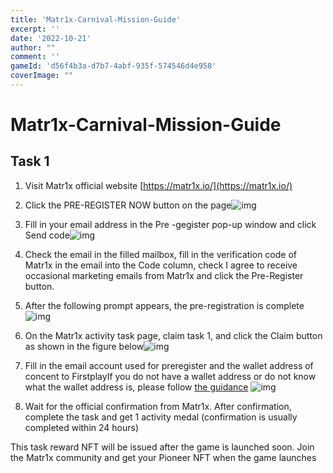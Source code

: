 ```yaml
---
title: 'Matr1x-Carnival-Mission-Guide'
excerpt: ''
date: '2022-10-21'
author: "" 
comment: ''
gameId: 'd56f4b3a-d7b7-4abf-935f-574546d4e958'
coverImage: ""
---
```


# Matr1x-Carnival-Mission-Guide

## Task 1

1. Visit Matr1x official website [https://matr1x.io/](https://matr1x.io/)

2. Click the PRE-REGISTER NOW button on the page![img](https://lh5.googleusercontent.com/XNBZ9RRPdEPOxKsXz3aYPtXcDOKB45QoyjtJxxfWcuagQmzoQ9ro3iHYDtL3oJ6xoVKRCwOhykv4Mt8OfRd9IIcBdx-UjLmZqmiWL7pWuUrbKlvhPy643-vYUod9CRRtrvs-wIjsAn5qzzJvL30prjRF8XGI1TFiLBo4TzkRk6dZ5V6QaIoJAtTT64C9iw)

3. Fill in your email address in the Pre -gegister pop-up window and click Send code![img](https://lh5.googleusercontent.com/m20BZoOqA8LkJgGrytTc_bm1dhwHaYCJe79hEob-IiyirEhKdB6fXd6hhVy6e7gTYNEvRZ-PE_YSNlF4AgWa1zpxyCypksNd1mQ5RVitA9spfsEwVPgNDtUWpaVbEXUtMJEVe1P_UK5olmLUDicFqd5eRKkDgYBpGoV72rHY-2-7xSRzPyNzRVKVLeUweA)

4. Check the email in the filled mailbox, fill in the verification code of Matr1x in the email into the Code column, check I agree to receive occasional marketing emails from Matr1x and click the Pre-Register button.

5. After the following prompt appears, the pre-registration is complete![img](https://lh6.googleusercontent.com/XGaXtVbJ4ZaPuiGvekZq_BqK2AsZRdTOeWjACZTzbh0y4fn05ht-rIUa2Zhj8jr9ht9_x-Ah4w-QsWf-H6oeELDXRqH8jmrKmKxdmpIjQVuGN4RuBLbgFjwpBV2r5_N4cxZIbwVABPRBNJV5HGYrdhs5EG5Rw95GE_afudfHIzB3YjY-OtYIzeU2YQMPSQ)

6. On the Matr1x activity task page, claim task 1, and click the Claim button as shown in the figure below![img](https://lh4.googleusercontent.com/62rOTbjpZJxyI4FTqq8TBsZuJQDdAQ89QEIYY6qNTGRswGOFfP6_g6yRbH0L6Yek__OJLNbjT4jvI9UNPqqxxCQPs77SnufBaMPD9BUmRdP8BD2fx3cScCxZH22tQag9B1iws4QztQEqo3IgA6JlRoFLIFuzvUnvyGxrx_8WA_c4VdfHo33YnCfyv-ws-A)

7. Fill in the email account used for preregister and the wallet address of concent to FirstplayIf you do not have a wallet address or do not know what the wallet address is, please follow [the guidance](https://firstplay.app/strategy/Get-Started-With-Metamask-Quickly) ![img](https://lh5.googleusercontent.com/TskC4akT2tVUdmf0stEJj2tE82dddTsK65WEitVDW4bJJwGP7NOrhbdq50o916qTKD6lrvX03hCj8X1LCpzoOJurXJ9z7IofUg3mJeCSKBHuak4JitO2a6njQCvfGVpqI4oWqgtQvx3STDfVYwvNUgKbf1VJ02CATAUKwXs1-7nP6MuneD4AYboEhkYzzA)

8. Wait for the official confirmation from Matr1x. After confirmation, complete the task and get 1 activity medal (confirmation is usually completed within 24 hours)

This task reward NFT will be issued after the game is launched soon. Join the Matr1x community and get your Pioneer NFT when the game launches 

